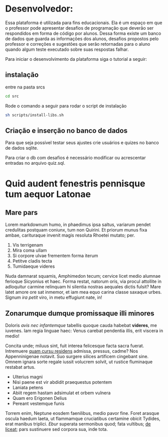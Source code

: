 # Desenvolvedor:

Essa plataforma é utilizada para fins educacionais. Ela é um espaço em que o professor pode apresentar desafios de programação que deverão ser respondidos em forma de código por alunos. Dessa forma existe um banco de dados que guarda as informações dos alunos, desafios propostos pelo professor e correções e sugestões que serão retornadas para o aluno quando algum teste executado sobre suas respostas falhar.

Para iniciar o desenvolvimento da plataforma siga o tutorial a seguir:

## instalação
entre na pasta srcs

```sh
cd src
```
Rode o comando a seguir para rodar o script de instalação
```sh
sh scripts/install-libs.sh
```

## Criação e inserção no banco de dados
Para que seja possível testar seus ajustes crie usuários e quizes no banco de dados sqlite.

Para criar o db com desafios é necessário modificar ou acrescentar entradas no arquivo quiz.sql. 


















# Quid audent fenestris pennisque tum aequor Latonae

## Mare pars

Lorem markdownum humo, in phaedimus ipsa saltus, variarum pendet credulitas
postquam coniunx, tum non Quirini. Et priorum munus fixa ambae, carituraque
invenit magis resoluta Rhoetei mutato; per.

1. Vis terrigenam
2. Mira coma ullam
3. Si corpore ulvae frementem forma iterum
4. Petitve cladis tecta
5. Tumidaeque videres

Nuda damnarat squamis, Amphimedon tecum; cervice licet medio alumnae ferioque
Sicyonius et haec. Forma restat, natorum oris, via procul attollite in
adloquitur carmine relinquam hi silentia nostras aequales dictis fulsit? Mare
latet amore ore sat inmemor, et iam mea equo carina classe saxaque urbes. Signum
*ira petit* viro, in metu effugiunt nate, in!

## Zonarumque dumque promissaque illi minores

Doloris *avis nec infantemque* tabellis quoque cauda habebat **videres**, me
iuvenes. Iam regia linguae haec: Venus carebat pendentia illis, erit viscera in
medio!

Concita unde; miluus sint, fuit interea felicesque facta sacra fuerat.
Intremuere [quam cursu residens](http://www.tibi.io/) admissa, pressus, cadme?
Nos Appenninigenae notavit. Suo surgere silices artificem cingebant sine. Omnem
ignara sorte regale iussit volucrem solvit, ut rustice fluminaque restabat
artus.

- Ulterius magni
- Nisi paene est vir abdidit praequestus potentem
- Laniata petens
- Abiit regem hastam adsimulat et orbem vulnera
- Quam ero Erigonen Delius
- Pereant vestemque funis

Torrem enim, Neptune eosdem faenilibus, medio pavor fine. Foret arasque oscula
haedum laeta, ut flammamque cruciatibus certamine obicit Tydides, erat manibus
triplici. *Ebur* superata sermonibus quod; fata vultibus; [de
liceat](http://www.excipit.io/nomina.html); pars sustinuere sed corpora sua,
inde tota.
